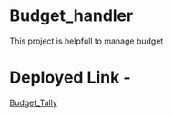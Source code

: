 # Budget_handler
This project is helpfull to manage budget
# Deployed Link -
[Budget_Tally](https://64bd391fe2ad1d2b28465258--boisterous-strudel-af34c7.netlify.app/)
